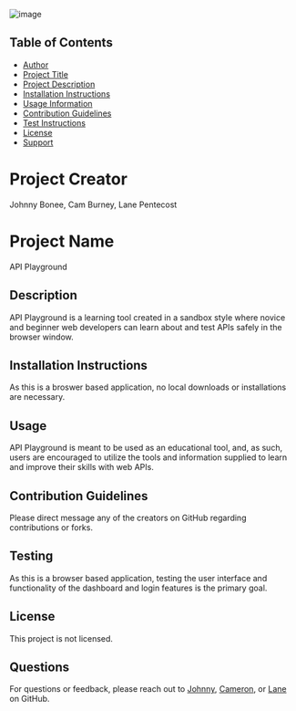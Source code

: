 ![image](https://github.com/Project-Faust/API-Playground/assets/30759236/00f38162-7f75-4121-a7e2-63469d2427d4)

  ## Table of Contents
  * [Author](#authorName)
  * [Project Title](#projectName)
  * [Project Description](#projectDescription)
  * [Installation Instructions](#projectInstallation)
  * [Usage Information](#projectUsage)
  * [Contribution Guidelines](#projectContribution)
  * [Test Instructions](#projectTesting)
  * [License](#projectLicense)
  * [Support](#projectEmail)

  # Project Creator
  Johnny Bonee, Cam Burney, Lane Pentecost

  # Project Name
  API Playground

  ## Description
  API Playground is a learning tool created in a sandbox style where novice and beginner web developers can learn about and test APIs safely in the browser window.

  ## Installation Instructions
  As this is a broswer based application, no local downloads or installations are necessary.

  ## Usage
  API Playground is meant to be used as an educational tool, and, as such, users are encouraged to utilize the tools and information supplied to learn and improve their skills with web APIs.

  ## Contribution Guidelines
  Please direct message any of the creators on GitHub regarding contributions or forks.

  ## Testing
  As this is a browser based application, testing the user interface and functionality of the dashboard and login features is the primary goal.

  ## License
  This project is not licensed.

  ## Questions
  For questions or feedback, please reach out to <a href="https://github.com/JohnnyB90">Johnny</a>, <a href="https://github.com/CJB14">Cameron</a>, or <a href="https://github.com/Project-Faust">Lane</a> on GitHub.  

